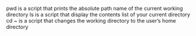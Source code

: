 pwd is  a script that prints the absolute path name of the current working directory
ls is a script that display the contents list of your current directory
cd ~ is a script that changes the working directory to the user’s home directory
